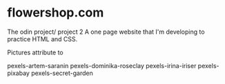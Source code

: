 # flowershop.com
The odin project/ project 2
A one page website that I'm developing to practice HTML and CSS.

Pictures attribute to 

pexels-artem-saranin
pexels-dominika-roseclay
pexels-irina-iriser
pexels-pixabay
pexels-secret-garden

